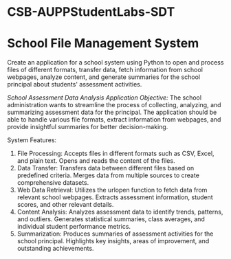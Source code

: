 # CSB-AUPPStudentLabs-SDT
# School File Management System
Create an application for a school system using Python to open and process files of different formats, transfer data, fetch information from school webpages, analyze content, and generate summaries for the school principal about students' assessment activities.

*School Assessment Data Analysis Application Objective:*
The school administration wants to streamline the process of collecting, analyzing, and summarizing assessment data for the principal. The application should be able to handle various file formats, extract information from webpages, and provide insightful summaries for better decision-making.

System Features:
1. File Processing: Accepts files in different formats such as CSV, Excel, and plain text. Opens and reads the content of the files.
2. Data Transfer: Transfers data between different files based on predefined criteria. Merges data from multiple sources to create comprehensive datasets.
3. Web Data Retrieval: Utilizes the urlopen function to fetch data from relevant school webpages. Extracts assessment information, student scores, and other relevant details.
4. Content Analysis: Analyzes assessment data to identify trends, patterns, and outliers. Generates statistical summaries, class averages, and individual student performance metrics.
5. Summarization: Produces summaries of assessment activities for the school principal. Highlights key insights, areas of improvement, and outstanding achievements.
